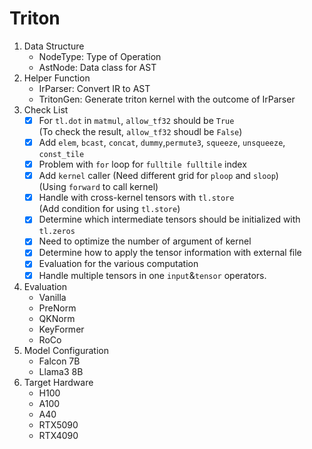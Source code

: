 # Triton
1. Data Structure
    - NodeType: Type of Operation
    - AstNode: Data class for AST
2. Helper Function
    - IrParser: Convert IR to AST
    - TritonGen: Generate triton kernel with the outcome of IrParser
3. Check List
    - [x] For `tl.dot` in `matmul`, `allow_tf32` should be `True`  
            (To check the result, `allow_tf32` shoudl be `False`)
    - [x] Add `elem`, `bcast`, `concat`, `dummy`,`permute3`, `squeeze`, `unsqueeze`, `const_tile`
    - [x] Problem with `for` loop for `fulltile fulltile` index  
    - [x] Add `kernel` caller (Need different grid for `ploop` and `sloop`)   
            (Using `forward` to call kernel)
    - [x] Handle with cross-kernel tensors with `tl.store`   
            (Add condition for using `tl.store`)
    - [x] Determine which intermediate tensors should be initialized with `tl.zeros`  
    - [x] Need to optimize the number of argument of kernel   
    - [x] Determine how to apply the tensor information with external file   
    - [x] Evaluation for the various computation  
    - [x] Handle multiple tensors in one `input`&`tensor` operators.
4. Evaluation
    - Vanilla
    - PreNorm
    - QKNorm
    - KeyFormer
    - RoCo
5. Model Configuration
    - Falcon 7B
    - Llama3 8B
6. Target Hardware
    - H100
    - A100
    - A40
    - RTX5090
    - RTX4090